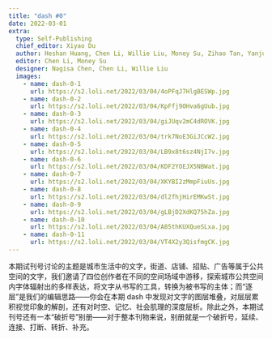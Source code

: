 ```yaml
---
title: "dash #0"
date: 2022-03-01
extra:
  type: Self-Publishing
  chief_editor: Xiyao Du
  author: Heshan Huang, Chen Li, Willie Liu, Money Su, Zihao Tan, Yanjun Zhang
  editor: Chen Li, Money Su
  designer: Nagisa Chen, Chen Li, Willie Liu
  images:
    - name: dash-0-1
      url: https://s2.loli.net/2022/03/04/4oPFqJ7HlgBESWp.jpg
    - name: dash-0-2
      url: https://s2.loli.net/2022/03/04/KpFfj9OHva6gUub.jpg
    - name: dash-0-3
      url: https://s2.loli.net/2022/03/04/giJUqv2mC4dROVK.jpg
    - name: dash-0-4
      url: https://s2.loli.net/2022/03/04/trk7NoE3GiJCcW2.jpg
    - name: dash-0-5
      url: https://s2.loli.net/2022/03/04/LB9x8t6sz4NjI7v.jpg
    - name: dash-0-6
      url: https://s2.loli.net/2022/03/04/KDF2YOEJX5NBWat.jpg
    - name: dash-0-7
      url: https://s2.loli.net/2022/03/04/XKYBI2zMmpFiuUs.jpg
    - name: dash-0-8
      url: https://s2.loli.net/2022/03/04/dl2fhjHirEMKwSt.jpg
    - name: dash-0-9
      url: https://s2.loli.net/2022/03/04/gLBjD2XdKQ75hZa.jpg
    - name: dash-0-10
      url: https://s2.loli.net/2022/03/04/A85thKUXQueSLxa.jpg
    - name: dash-0-11
      url: https://s2.loli.net/2022/03/04/VT4X2y3QisfmgCK.jpg
---
```


本期试刊号讨论的主题是城市生活中的文字，街道、店铺、招贴、广告等属于公共空间的文字，我们邀请了四位创作者在不同的空间场域中游移，探索城市公共空间内字体辐射出的多样表达，将文字从书写的工具，转换为被书写的主体；而“逐层”是我们的编辑思路——你会在本期 dash 中发现对文字的图层堆叠，对层层累积视觉印象的解剖，还有对时空、记忆、社会肌理的深度层析。除此之外，本期试刊号还有一本“破折号”别册——对于整本刊物来说，别册就是一个破折号，延续、连接、打断、转折、补充。
